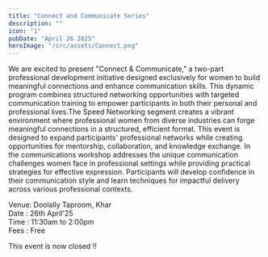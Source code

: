 ```yaml
---
title: "Connect and Communicate Series"
description: ""
icon: "1"
pubDate: "April 26 2025"
heroImage: "/src/assets/Connect.png"
---
```


We are excited to present "Connect & Communicate," a two-part professional development initiative designed exclusively for women to build meaningful connections and enhance communication skills. This dynamic program combines structured networking opportunities with targeted communication training to empower participants in both their personal and professional lives.The Speed Networking segment creates a vibrant environment where professional women from diverse industries can forge meaningful connections in a structured, efficient format. This event is designed to expand participants' professional networks while creating opportunities for mentorship, collaboration, and knowledge exchange. In the communications workshop addresses the unique communication challenges women face in professional settings while providing practical strategies for effective expression. Participants will develop confidence in their communication style and learn techniques for impactful delivery across various professional contexts.

Venue: Doolally Taproom, Khar<br>
Date : 26th April'25<br>
Time : 11:30am to 2:00pm<br>
Fees : Free <br>

This event is now closed !!


